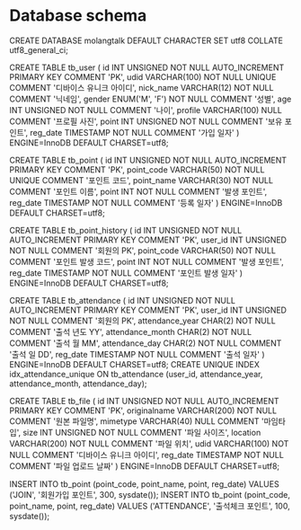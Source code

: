 # Database schema

CREATE DATABASE molangtalk DEFAULT CHARACTER SET utf8 COLLATE utf8_general_ci;

CREATE TABLE tb_user (
    id INT UNSIGNED NOT NULL AUTO_INCREMENT PRIMARY KEY COMMENT 'PK',
    udid VARCHAR(100) NOT NULL UNIQUE COMMENT '디바이스 유니크 아이디',
    nick_name VARCHAR(12) NOT NULL COMMENT '닉네임',
    gender ENUM('M', 'F') NOT NULL COMMENT '성별',
    age INT UNSIGNED NOT NULL COMMENT '나이',
    profile VARCHAR(100) NULL COMMENT '프로필 사진',
    point INT UNSIGNED NOT NULL COMMENT '보유 포인트',
    reg_date TIMESTAMP NOT NULL COMMENT '가입 일자'
) ENGINE=InnoDB DEFAULT CHARSET=utf8;

CREATE TABLE tb_point (
    id INT UNSIGNED NOT NULL AUTO_INCREMENT PRIMARY KEY COMMENT 'PK',
    point_code VARCHAR(50) NOT NULL UNIQUE COMMENT '포인트 코드',
    point_name VARCHAR(30) NOT NULL COMMENT '포인트 이름',
    point INT NOT NULL COMMENT '발생 포인트',
    reg_date TIMESTAMP NOT NULL COMMENT '등록 일자'
) ENGINE=InnoDB DEFAULT CHARSET=utf8;

CREATE TABLE tb_point_history (
    id INT UNSIGNED NOT NULL AUTO_INCREMENT PRIMARY KEY COMMENT 'PK',
    user_id INT UNSIGNED NOT NULL COMMENT '회원의 PK',
    point_code VARCHAR(50) NOT NULL COMMENT '포인트 발생 코드',
    point INT NOT NULL COMMENT '발생 포인트',
    reg_date TIMESTAMP NOT NULL COMMENT '포인트 발생 일자'
) ENGINE=InnoDB DEFAULT CHARSET=utf8;

CREATE TABLE tb_attendance (
    id INT UNSIGNED NOT NULL AUTO_INCREMENT PRIMARY KEY COMMENT 'PK',
    user_id INT UNSIGNED NOT NULL COMMENT '회원의 PK',
    attendance_year CHAR(2) NOT NULL COMMENT '출석 년도 YY',
    attendance_month CHAR(2) NOT NULL COMMENT '출석 월 MM',
    attendance_day CHAR(2) NOT NULL COMMENT '출석 일 DD',
    reg_date TIMESTAMP NOT NULL COMMENT '출석 일자'
) ENGINE=InnoDB DEFAULT CHARSET=utf8;
CREATE UNIQUE INDEX idx_attendance_unique ON tb_attendance (user_id, attendance_year, attendance_month, attendance_day);

CREATE TABLE tb_file (
    id INT UNSIGNED NOT NULL AUTO_INCREMENT PRIMARY KEY COMMENT 'PK',
    originalname VARCHAR(200) NOT NULL COMMENT '원본 파일명',
    mimetype VARCHAR(40) NULL COMMENT '마임타입',
    size INT UNSIGNED NOT NULL COMMENT '파일 사이즈',
    location VARCHAR(200) NOT NULL COMMENT '파일 위치',
    udid VARCHAR(100) NOT NULL COMMENT '디바이스 유니크 아이디',
    reg_date TIMESTAMP NOT NULL COMMENT '파일 업로드 날짜'
) ENGINE=InnoDB DEFAULT CHARSET=utf8;

INSERT INTO tb_point (point_code, point_name, point, reg_date) VALUES ('JOIN', '회원가입 포인트', 300, sysdate());
INSERT INTO tb_point (point_code, point_name, point, reg_date) VALUES ('ATTENDANCE', '출석체크 포인트', 100, sysdate());